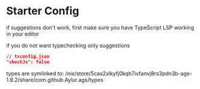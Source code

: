 
# Starter Config

if suggestions don't work, first make sure
you have TypeScript LSP working in your editor

if you do not want typechecking only suggestions

```json
// tsconfig.json
"checkJs": false
```

types are symlinked to:
/nix/store/5cas2xlkyfj0kqh7ivfanvj8rs3pdn3b-ags-1.8.2/share/com.github.Aylur.ags/types
